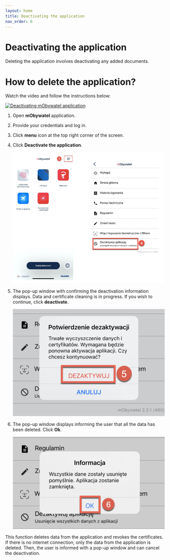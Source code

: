 ```yaml
---
layout: home
title: Deactivating the application
nav_order: 6
---
```


Deactivating the application
===

Deleting the application involves deactivating any added documents. 

# How to delete the application?

Watch the video and follow the instructions below:

[![Deactivating mObywatel application](https://res.cloudinary.com/marcomontalbano/image/upload/v1619713215/video_to_markdown/images/youtube--ug6oJVjkBKA-c05b58ac6eb4c4700831b2b3070cd403.jpg)](https://www.youtube.com/watch?v=ug6oJVjkBKA "Deactivating mObywatel application")

1. Open **mObywatel** application. 
2. Provide your credentials and log in.
3. Click **menu** icon at the top right corner of the screen.
4. Click **Deactivate the application**.

    <img src="./assets/images/deactivate.png" width="500">
    
5. The pop-up window with confirming the deactivation information displays. Data and certificate cleaning is in progress. If you wish to continue, click **deactivate**. 

    <img src="assets/images/datacleaning.jpg" width="500">


6. The pop-up window displays informing the user that 
all the data has been deleted. Click **Ok**.


    <img src="assets/images/popup.jpeg" width="500">

This function deletes data from the application and revokes the certificates.   
If there is no internet connection, only the data from the application is deleted. Then, the user is informed with a pop-up window and can cancel the deactivation. 

